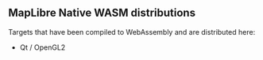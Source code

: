 ## MapLibre Native WASM distributions


Targets that have been compiled to WebAssembly and are distributed here:
- Qt / OpenGL2

